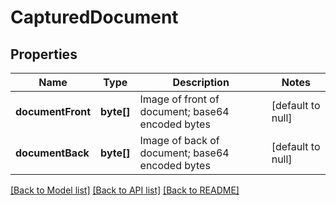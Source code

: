 # CapturedDocument
## Properties

| Name | Type | Description | Notes |
|------------ | ------------- | ------------- | -------------|
| **documentFront** | **byte[]** | Image of front of document; base64 encoded bytes | [default to null] |
| **documentBack** | **byte[]** | Image of back of document; base64 encoded bytes | [default to null] |

[[Back to Model list]](../README.md#documentation-for-models) [[Back to API list]](../README.md#documentation-for-api-endpoints) [[Back to README]](../README.md)

